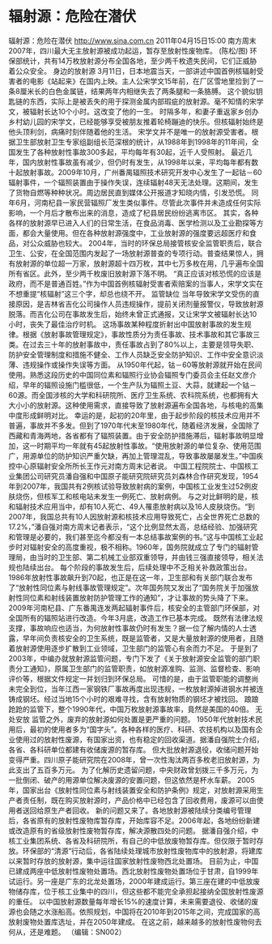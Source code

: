 # 辐射源：危险在潜伏

辐射源：危险在潜伏
http://www.sina.com.cn  2011年04月15日15:00  南方周末
       2007年，四川最大无主放射源被成功起运，暂存至放射性废物库。 (陈松/图)
环保部统计，共有14万枚放射源分布全国各地，至少两千枚遗失民间，它们正威胁着公众安全。
身边的放射源
3月11日，日本地震当天，一部讲述中国首例核辐射受害者的电影《站起来》在国内上映。主人公宋学文15年前，在厂区雪地里捡到了一条8厘米长的白色金属链，结果两年内相继失去了两条腿和一条胳膊。
这个貌似钥匙链的东西，实际上是被丢失的用于探测金属内部瑕疵的放射源。毫不知情的宋学文，被辐射长达10个小时。这改变了他的一生。
时隔多年，和妻子重返家乡创办乡村幼儿园的宋学文，已经能够享受被朋友推着轮椅蹦迪的快乐。但核辐射始终是他头顶利剑，病痛时刻伴随着他的生活。
宋学文并不是唯一的放射源受害者。根据卫生部放射卫生专家组副组长范深根的统计，从1988年到1998年的11年间，全国发生了各种放射性事故300多起，平均每年有30起，近千人受照射。
最近几年，国内放射性事故虽有减少，但仍时有发生，从1998年以来，平均每年都有数十起放射事故。2009年10月，广州番禺辐照技术研究开发中心发生了一起钴－60辐射事件，一个辐照装置由于操作失误，连续辐射48天无法处理。这期间，发生了货物自燃等种种状况。周边居民直到媒体公开报道才知晓内情，引发恐慌。
同年6月，河南杞县一家民营辐照厂发生类似事件。尽管此次事件并未造成任何实际影响，一个月后才散布出来的消息，造成了杞县居民纷纷逃离市区。
其实，各种各样的放射源早已进入人们的日常生活，在食品消毒、医学检测以及工业勘探等方面，都会大量使用。但在各种放射源强度中，工业放射源的强度要远超医疗和食品，对公众威胁也较大。
2004年，当时的环保总局接管核安全监管职责后，联合卫生、公安，在全国范围内发起了一场放射源普查的专项行动。普查结果惊人，拥有放射源的单位超一万家，放射源超十四万枚，其中七万多枚在用，几乎遍布全国所有省区。此外，至少两千枚废旧放射源下落不明。
“真正应该对核恐慌的应该是政府，而不是普通百姓。”作为中国首例核辐射受害者索赔案的当事人，宋学文实在不想重提“核辐射”这三个字，却总也绕不开。
监管缺位
当年导致宋学文受伤的直接原因，是吉林省吉化公司操作人员违规操作，提前关闭剂量报警仪，导致放射源脱落。而吉化公司在事故发生后，始终未曾正式通报，又让宋学文被辐射长达10小时，丧失了最佳治疗时机。
这场事故某种程度折射出中国放射事故的发生规律。根据《放射事故管理规定》，事故性质分为责任事故、技术事故和其它事故三类。在过去三十年的放射事故中，责任事故占到了80%以上，主要是领导失职、防护安全管理制度和措施不健全、工作人员缺乏安全防护知识、工作中安全意识淡薄、违规操作或操作失误等方面。
从1950年代起，钴－60等放射源就开始在民间使用。熟悉这段历史的中国同位素和辐照行业协会辐照专门委员会主任赵文彦介绍，早年的辐照设施门槛很低，一个生产队为辐照土豆、大蒜，就建起一个钴－60源。而全国涉核的大学和科研院所、医疗卫生系统、农科院系统，也都拥有大大小小的放射源。这种使用需求，直接导致了放射源遍布全国各地，与核电的高集中度形成鲜明对比。
幸运的是，起初的20年里，由于起步阶段的核技术应用并不普遍，事故并不多发。但到了1970年代末至1980年代，随着经济发展，全国除了西藏和青海两地，各省都有了辐照装置。由于安全防护措施滞后，辐射事故明显增加，这一时期平均一年就有45起放射性事故。“使用放射源的单位复杂、使用范围广，用源单位的防护知识严重欠缺，再加上管理混乱，导致事故屡屡发生。”中国疾控中心原辐射安全所所长王作元对南方周末记者说。
中国工程院院士、中国核工业集团公司研究员潘自强和中国原子能研究院研究员刘森林合作研究发现，1954年到2007年，我国共有2例核试验导致放射病的案例，中国核工业发生过52例皮肤烧伤，但核军工和核电站未发生一例死亡、放射病例。
与之对比鲜明的是，核和辐射技术应用当中，却有10人死亡、49人罹患放射病以及16人皮肤烧伤。“到2007年，我国总共有10人因放射源和核技术应用导致死亡，占全世界死亡总数的17.2%，”潘自强对南方周末记者表示，“这个比例显然太高，总结经验、加强研究和管理是必要的，我们甚至迄今都没有一本总结事故案例的书。”这与中国核工业起步时对辐射安全的高度重视，极不相称。1960年，国务院就成立了专门的辐射管理局，由当时的卫生部、第二机械工业部双重领导，并由钱三强直接领导，相关法规也陆续出台。
每个阶段的事故发生后，后续处理中不乏相关补救政策出台。1986年放射性事故飙升到70起，也正是在这一年，卫生部和有关部门联合发布了“放射性同位素与射线事故管理规定”。次年国务院又发出了“国务院关于加强放射性同位素和射线装置放射防护管理工作的通知”，才让事故的势头降了下来。
2009年河南杞县、广东番禺连发两起辐射事件后，核安全的主管部门环保部，对全国所有的辐照站进行改造。今年3月底，改造工作已基本完成。
既然有法律法规支撑，事故响应也适当，为何放射性事故仍时有发生？据一位了解内情的人士透露，早年间负责核安全的卫生系统，既是监管者，又是大量放射源的使用者，且随着放射源使用逐步扩散到工业领域，卫生部门的监管心有余而力不足。
于是到了2003年，中编办就放射源监管问题，专门下发了《关于放射源安全监管的部门职责分工通知》，原属卫生部门的监管职责，如放射源准购、监测、监督检查、影响评价等，根据文件规定一并划归到环保总局。
可惜的是，由于监管职能的调整尚未完全到位，当年江西一家钢铁厂事故再度出现违规，一枚放射源掉进钢水并被连铸成钢坯。经过当地15个小时的艰难寻找，含有放射物质的钢坯才被找回。
踉踉跄跄的监管下，整个1990年代，中国万枚放射源事故率，竟然是美国的40倍。
无处安放
监管之外，废弃的放射源如何处置是更严重的问题。
1950年代放射技术民用后，最初的使用者多为“国字头”。各种各样的医疗、科研、农技机构以及国有企业使用过的放射性废源，有国家出资，也有稳定的回收渠道。据潘自强院士介绍，各省、各科研单位都建有收储废源的暂存库。
但大批放射源退役，收储问题开始变得严重。四川原子能研究院在2008年，曾一次性淘汰两百多枚老旧放射源，为此支出了五百多万元。
为了化解历史遗留问题，中央财政曾划拨三千多万元，为一批倒闭、破产的用源单位解决废源的安置问题，但这依然是杯水车薪。
2005年，国家出台《放射性同位素与射线装置安全和防护条例》规定，对放射源采用生产者责任制，既在购买放射源时，产品价格中已经包含了回收费用，废源可以由使用者送回给原生产者回收。
新的问题又来了。各地放射源被陆续分类编号管理后，各省原有的放射性废物库暂存库，开始库容不足。2006年起，各地纷纷新建或改造原有的省级放射性废物暂存库，解决源散四处的问题。
据潘自强介绍，中核工业集团系统、各省及科研院所，有自己的中低放废物暂存库。但仅限于暂时存放。环保部的“清源”行动后，各省陆续处理城市放射性废物库中的放射源，将建库以来暂时存放的放射源，集中运往国家放射性废物西北处置场。
目前为止，中国已建成两座中低放射性废物处置场。西北放射性废物处置场位于甘肃，自1999年试运行。另一座是广东的北龙处置场，2000年建成运行。第三座在建的中低放废物储存库，位于核工业集中的四川，但这些都不能完全承担起接纳全国放射性废源的重任。
以中国放射源数量每年增长15%的速度计算，未来需要退役、收储的废源也会随之水涨船高。依照规划，中国将在2010年到2015年之间，完成国家的高放射废物处置库选址，并在2050年建成。
在这之前，越来越多的放射性废物何去何从，还是难题。
（编辑：SN002）

